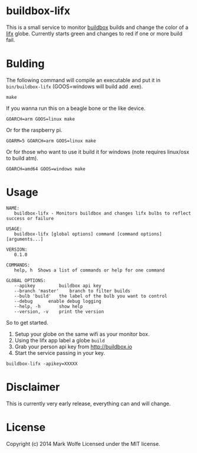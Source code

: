 # buildbox-lifx

This is a small service to monitor [buildbox](http://buildbox.io) builds and change the color of a [lifx](http://lifx.co) globe. Currently starts green and changes to red if one or more build fail.

# Bulding

The following command will compile an executable and put it in `bin/buildbox-lifx` (GOOS=windows will build add .exe).

```
make
```

If you wanna run this on a beagle bone or the like device.

```
GOARCH=arm GOOS=linux make
```

Or for the raspberry pi.

```
GOARM=5 GOARCH=arm GOOS=linux make
```

Or for those who want to use it build it for windows (note requires linux/osx to build atm).

```
GOARCH=amd64 GOOS=windows make
```


# Usage

```
NAME:
   buildbox-lifx - Monitors buildbox and changes lifx bulbs to reflect success or failure

USAGE:
   buildbox-lifx [global options] command [command options] [arguments...]

VERSION:
   0.1.0

COMMANDS:
   help, h	Shows a list of commands or help for one command

GLOBAL OPTIONS:
   --apikey 		buildbox api key
   --branch 'master'	branch to filter builds
   --bulb 'build'	the label of the bulb you want to control
   --debug		enable debug logging
   --help, -h		show help
   --version, -v	print the version
```

So to get started.

1. Setup your globe on the same wifi as your monitor box.
2. Using the lifx app label a globe `build`
3. Grab your person api key from http://buildbox.io
4. Start the service passing in your key.

```
buildbox-lifx -apikey=XXXXX
```

# Disclaimer

This is currently very early release, everything can and will change.

# License

Copyright (c) 2014 Mark Wolfe
Licensed under the MIT license.
